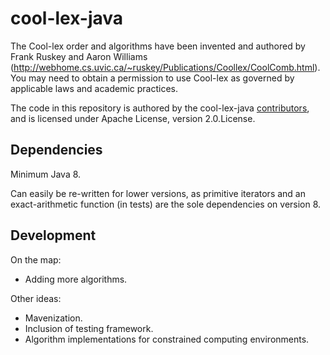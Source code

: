 # cool-lex-java

The Cool-lex order and algorithms have been invented and authored by Frank Ruskey and Aaron Williams (<http://webhome.cs.uvic.ca/~ruskey/Publications/Coollex/CoolComb.html>).
You may need to obtain a permission to use Cool-lex as governed by applicable laws and academic practices.

The code in this repository is authored by the cool-lex-java [contributors](CONTRIBUTORS), and is licensed under Apache License, version 2.0.License.

## Dependencies

Minimum Java 8.

Can easily be re-written for lower versions, as primitive iterators and an exact-arithmetic function (in tests) are the sole dependencies on version 8.

## Development

On the map:

* Adding more algorithms.

Other ideas:

* Mavenization.
* Inclusion of testing framework.
* Algorithm implementations for constrained computing environments.
